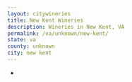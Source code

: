 ```yaml
---
layout: citywineries
title: New Kent Wineries
description: Wineries in New Kent, VA
permalink: /va/unknown/new-kent/
state: va
county: unknown
city: new kent
---
```

-

